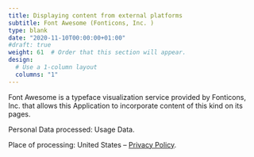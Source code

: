 ```yaml
---
title: Displaying content from external platforms
subtitle: Font Awesome (Fonticons, Inc. )
type: blank
date: "2020-11-10T00:00:00+01:00"
#draft: true
weight: 61  # Order that this section will appear. 
design:
  # Use a 1-column layout
  columns: "1"
---
```


Font Awesome is a typeface visualization service provided by Fonticons, Inc. that allows this Application to incorporate content of this kind on its pages.

Personal Data processed: Usage Data.

Place of processing: United States – [Privacy Policy](https://fontawesome.com/privacy). 
